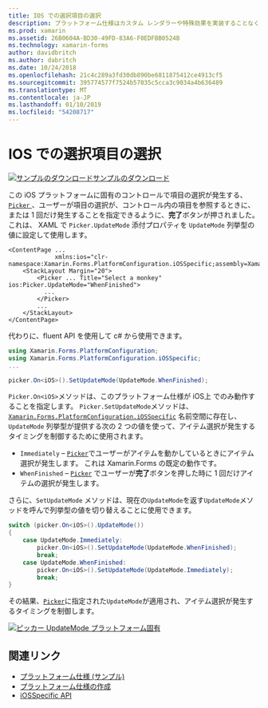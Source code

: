 ```yaml
---
title: IOS での選択項目の選択
description: プラットフォーム仕様はカスタム レンダラーや特殊効果を実装することなく、特定のプラットフォームでのみ利用できる機能の使用を可能にします。 この記事では、iOS プラットフォームに固有の選択での項目の選択のタイミングを制御するを使用する方法について説明します。
ms.prod: xamarin
ms.assetid: 26B0604A-BD30-49FD-83A6-F0EDFBB0524B
ms.technology: xamarin-forms
author: davidbritch
ms.author: dabritch
ms.date: 10/24/2018
ms.openlocfilehash: 21c4c289a3fd30db890be6811875412ce4913cf5
ms.sourcegitcommit: 395774577f7524b57035c5cca3c9034a4b636489
ms.translationtype: MT
ms.contentlocale: ja-JP
ms.lasthandoff: 01/10/2019
ms.locfileid: "54208717"
---
```

# <a name="picker-item-selection-on-ios"></a>IOS での選択項目の選択

[![サンプルのダウンロード](~/media/shared/download.png)サンプルのダウンロード](https://developer.xamarin.com/samples/xamarin-forms/userinterface/platformspecifics/)

この iOS プラットフォームに固有のコントロールで項目の選択が発生する、 [ `Picker` ](xref:Xamarin.Forms.Picker)、ユーザーが項目の選択が、コントロール内の項目を参照するときに、または 1 回だけ発生することを指定できるように、**完了**ボタンが押されました。 これは、 XAML で `Picker.UpdateMode` 添付プロパティを `UpdateMode` 列挙型の値に設定して使用します。

```xaml
<ContentPage ...
             xmlns:ios="clr-namespace:Xamarin.Forms.PlatformConfiguration.iOSSpecific;assembly=Xamarin.Forms.Core">
    <StackLayout Margin="20">
        <Picker ... Title="Select a monkey" ios:Picker.UpdateMode="WhenFinished">
          ...
        </Picker>
        ...
    </StackLayout>
</ContentPage>
```

代わりに、fluent API を使用して c# から使用できます。

```csharp
using Xamarin.Forms.PlatformConfiguration;
using Xamarin.Forms.PlatformConfiguration.iOSSpecific;
...

picker.On<iOS>().SetUpdateMode(UpdateMode.WhenFinished);
```

`Picker.On<iOS>`メソッドは、このプラットフォーム仕様が iOS上 でのみ動作することを指定します。 `Picker.SetUpdateMode`メソッドは、 [`Xamarin.Forms.PlatformConfiguration.iOSSpecific`](xref:Xamarin.Forms.PlatformConfiguration.iOSSpecific) 名前空間に存在し、 `UpdateMode` 列挙型が提供する次の 2 つの値を使って、アイテム選択が発生するタイミングを制御するために使用されます。

- `Immediately` – [`Picker`](xref:Xamarin.Forms.Picker)でユーザーがアイテムを動かしているときにアイテム選択が発生します。 これは Xamarin.Forms の既定の動作です。
- `WhenFinished` – [`Picker`](xref:Xamarin.Forms.Picker) でユーザーが**完了**ボタンを押した時に 1 回だけアイテムの選択が発生します。

さらに、`SetUpdateMode` メソッドは、現在の`UpdateMode`を返す`UpdateMode`メソッドを呼んで列挙型の値を切り替えることに使用できます。

```csharp
switch (picker.On<iOS>().UpdateMode())
{
    case UpdateMode.Immediately:
        picker.On<iOS>().SetUpdateMode(UpdateMode.WhenFinished);
        break;
    case UpdateMode.WhenFinished:
        picker.On<iOS>().SetUpdateMode(UpdateMode.Immediately);
        break;
}
```

その結果、[`Picker`](xref:Xamarin.Forms.Picker)に指定された`UpdateMode`が適用され、アイテム選択が発生するタイミングを制御します。

[![](picker-selection-images/picker-updatemode.png "ピッカー UpdateMode プラットフォーム固有")](picker-selection-images/picker-updatemode-large.png#lightbox "ピッカー UpdateMode プラットフォームに固有")

## <a name="related-links"></a>関連リンク

- [プラットフォーム仕様 (サンプル)](https://developer.xamarin.com/samples/xamarin-forms/userinterface/platformspecifics/)
- [プラットフォーム仕様の作成](~/xamarin-forms/platform/platform-specifics/index.md#creating-platform-specifics)
- [iOSSpecific API](xref:Xamarin.Forms.PlatformConfiguration.iOSSpecific)

